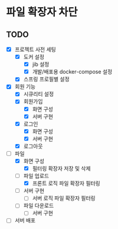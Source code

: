 # 파일 확장자 차단

## TODO

- [x] 프로젝트 사전 세팅
    - [x] 도커 설정
        - [x] jib 설정
        - [x] 개발/배포용 docker-compose 설정
    - [x] 스프링 프로필별 설정
- [x] 회원 기능
    - [x] 시큐리티 설정
    - [x] 회원가입
        - [x] 화면 구성
        - [x] 서버 구현
    - [x] 로그인
        - [x] 화면 구성
        - [x] 서버 구현
    - [x] 로그아웃
- [ ] 파일
    - [x] 화면 구성
        - [x] 필터링 확장자 저장 및 삭제
    - [ ] 파일 업로드
        - [x] 프론트 로직 파일 확장자 필터링
    - [ ] 서버 구현
        - [ ] 서버 로직 파일 확장자 필터링
    - [ ] 파일 다운로드
        - [ ] 서버 구현
- [ ] 서버 배포
